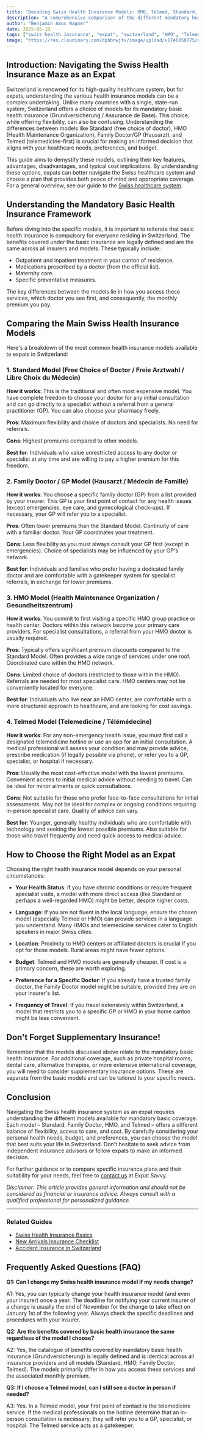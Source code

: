 ```yaml
---
title: "Decoding Swiss Health Insurance Models: HMO, Telmed, Standard, & More – What's Best for Expats?"
description: "A comprehensive comparison of the different mandatory health insurance models available in Switzerland (Standard, HMO, Family Doctor, Telmed), explaining how each works, their pros and cons, cost implications, and providing guidance for expats on choosing the model that best suits their healthcare preferences, language abilities, and budget."
author: "Benjamin Amos Wagner"
date: 2025-05-10
tags: ["swiss health insurance", "expat", "switzerland", "HMO", "Telmed", "Standard", "insurance models", "healthcare guide", "basic health insurance", "choose insurance"]
image: "https://res.cloudinary.com/dphbnwjtx/image/upload/v1746850775/a-raw-hand-drawn-sketch-of-a-decision-tr_6nFEntvvSVCuzXgDkrhweQ_qblZRc6wSP-HDClBIqJ8sQ_miepvt.webp"
---
```


## Introduction: Navigating the Swiss Health Insurance Maze as an Expat

Switzerland is renowned for its high-quality healthcare system, but for expats, understanding the various health insurance models can be a complex undertaking. Unlike many countries with a single, state-run system, Switzerland offers a choice of models for its mandatory basic health insurance (Grundversicherung / Assurance de Base). This choice, while offering flexibility, can also be confusing. Understanding the differences between models like Standard (free choice of doctor), HMO (Health Maintenance Organization), Family Doctor/GP (Hausarzt), and Telmed (telemedicine-first) is crucial for making an informed decision that aligns with your healthcare needs, preferences, and budget.

This guide aims to demystify these models, outlining their key features, advantages, disadvantages, and typical cost implications. By understanding these options, expats can better navigate the Swiss healthcare system and choose a plan that provides both peace of mind and appropriate coverage. For a general overview, see our guide to the [Swiss healthcare system](/health-insurance).

## Understanding the Mandatory Basic Health Insurance Framework

Before diving into the specific models, it is important to reiterate that basic health insurance is compulsory for everyone residing in Switzerland. The benefits covered under the basic insurance are legally defined and are the same across all insurers and models. These typically include:

- Outpatient and inpatient treatment in your canton of residence.
- Medications prescribed by a doctor (from the official list).
- Maternity care.
- Specific preventative measures.

The key differences between the models lie in how you access these services, which doctor you see first, and consequently, the monthly premium you pay.

## Comparing the Main Swiss Health Insurance Models

Here's a breakdown of the most common health insurance models available to expats in Switzerland:

### 1. Standard Model (Free Choice of Doctor / Freie Arztwahl / Libre Choix du Médecin)

**How it works**: This is the traditional and often most expensive model. You have complete freedom to choose your doctor for any initial consultation and can go directly to a specialist without a referral from a general practitioner (GP). You can also choose your pharmacy freely.

**Pros**: Maximum flexibility and choice of doctors and specialists. No need for referrals.

**Cons**: Highest premiums compared to other models.

**Best for**: Individuals who value unrestricted access to any doctor or specialist at any time and are willing to pay a higher premium for this freedom.

### 2. Family Doctor / GP Model (Hausarzt / Médecin de Famille)

**How it works**: You choose a specific family doctor (GP) from a list provided by your insurer. This GP is your first point of contact for any health issues (except emergencies, eye care, and gynecological check-ups). If necessary, your GP will refer you to a specialist.

**Pros**: Often lower premiums than the Standard Model. Continuity of care with a familiar doctor. Your GP coordinates your treatment.

**Cons**: Less flexibility as you must always consult your GP first (except in emergencies). Choice of specialists may be influenced by your GP's network.

**Best for**: Individuals and families who prefer having a dedicated family doctor and are comfortable with a gatekeeper system for specialist referrals, in exchange for lower premiums.

### 3. HMO Model (Health Maintenance Organization / Gesundheitszentrum)

**How it works**: You commit to first visiting a specific HMO group practice or health center. Doctors within this network become your primary care providers. For specialist consultations, a referral from your HMO doctor is usually required.

**Pros**: Typically offers significant premium discounts compared to the Standard Model. Often provides a wide range of services under one roof. Coordinated care within the HMO network.

**Cons**: Limited choice of doctors (restricted to those within the HMO). Referrals are needed for most specialist care. HMO centers may not be conveniently located for everyone.

**Best for**: Individuals who live near an HMO center, are comfortable with a more structured approach to healthcare, and are looking for cost savings.

### 4. Telmed Model (Telemedicine / Télémédecine)

**How it works**: For any non-emergency health issue, you must first call a designated telemedicine hotline or use an app for an initial consultation. A medical professional will assess your condition and may provide advice, prescribe medication (if legally possible via phone), or refer you to a GP, specialist, or hospital if necessary.

**Pros**: Usually the most cost-effective model with the lowest premiums. Convenient access to initial medical advice without needing to travel. Can be ideal for minor ailments or quick consultations.

**Cons**: Not suitable for those who prefer face-to-face consultations for initial assessments. May not be ideal for complex or ongoing conditions requiring in-person specialist care. Quality of advice can vary.

**Best for**: Younger, generally healthy individuals who are comfortable with technology and seeking the lowest possible premiums. Also suitable for those who travel frequently and need quick access to medical advice.

## How to Choose the Right Model as an Expat

Choosing the right health insurance model depends on your personal circumstances:

- **Your Health Status**: If you have chronic conditions or require frequent specialist visits, a model with more direct access (like Standard or perhaps a well-regarded HMO) might be better, despite higher costs.

- **Language**: If you are not fluent in the local language, ensure the chosen model (especially Telmed or HMO) can provide services in a language you understand. Many HMOs and telemedicine services cater to English speakers in major Swiss cities.

- **Location**: Proximity to HMO centers or affiliated doctors is crucial if you opt for those models. Rural areas might have fewer options.

- **Budget**: Telmed and HMO models are generally cheaper. If cost is a primary concern, these are worth exploring.

- **Preference for a Specific Doctor**: If you already have a trusted family doctor, the Family Doctor model might be suitable, provided they are on your insurer's list.

- **Frequency of Travel**: If you travel extensively within Switzerland, a model that restricts you to a specific GP or HMO in your home canton might be less convenient.

## Don't Forget Supplementary Insurance!

Remember that the models discussed above relate to the mandatory basic health insurance. For additional coverage, such as private hospital rooms, dental care, alternative therapies, or more extensive international coverage, you will need to consider supplementary insurance options. These are separate from the basic models and can be tailored to your specific needs.

## Conclusion

Navigating the Swiss health insurance system as an expat requires understanding the different models available for mandatory basic coverage. Each model – Standard, Family Doctor, HMO, and Telmed – offers a different balance of flexibility, access to care, and cost. By carefully considering your personal health needs, budget, and preferences, you can choose the model that best suits your life in Switzerland. Don't hesitate to seek advice from independent insurance advisors or fellow expats to make an informed decision.

For further guidance or to compare specific insurance plans and their suitability for your needs, feel free to [contact us](/contact) at Expat Savvy.

*Disclaimer: This article provides general information and should not be considered as financial or insurance advice. Always consult with a qualified professional for personalized guidance.*

---

### Related Guides

- [Swiss Health Insurance Basics](/health-insurance)
- [New Arrivals Insurance Checklist](/insurance-guides/new-arrivals-checklist)
- [Accident Insurance in Switzerland](/blog/accident-insurance-switzerland-uvg-laa)

## Frequently Asked Questions (FAQ)

**Q1: Can I change my Swiss health insurance model if my needs change?**

A1: Yes, you can typically change your health insurance model (and even your insurer) once a year. The deadline for notifying your current insurer of a change is usually the end of November for the change to take effect on January 1st of the following year. Always check the specific deadlines and procedures with your insurer.

**Q2: Are the benefits covered by basic health insurance the same regardless of the model I choose?**

A2: Yes, the catalogue of benefits covered by mandatory basic health insurance (Grundversicherung) is legally defined and is identical across all insurance providers and all models (Standard, HMO, Family Doctor, Telmed). The models primarily differ in how you access these services and the associated monthly premium.

**Q3: If I choose a Telmed model, can I still see a doctor in person if needed?**

A3: Yes. In a Telmed model, your first point of contact is the telemedicine service. If the medical professionals on the hotline determine that an in-person consultation is necessary, they will refer you to a GP, specialist, or hospital. The Telmed service acts as a gatekeeper. 